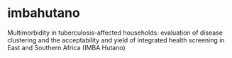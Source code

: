 # imbahutano
Multimorbidity in tuberculosis-affected households: evaluation of disease clustering and the acceptability and yield of integrated health screening in East and Southern Africa (IMBA Hutano)
